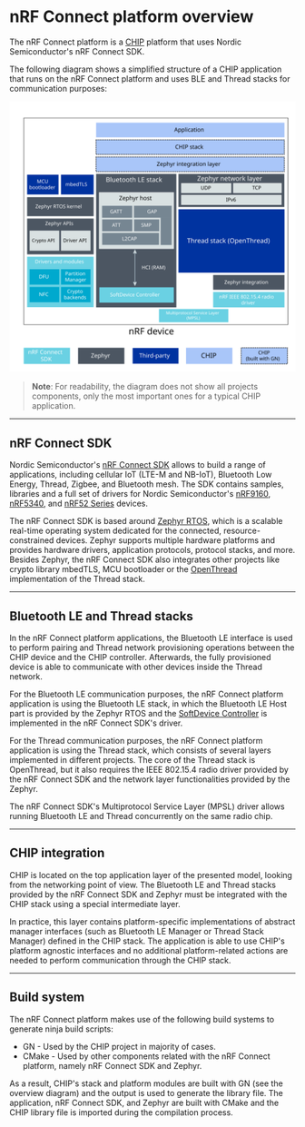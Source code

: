 # nRF Connect platform overview

The nRF Connect platform is a
[CHIP](https://github.com/project-chip/connectedhomeip) platform that uses
Nordic Semiconductor's nRF Connect SDK.

The following diagram shows a simplified structure of a CHIP application that
runs on the nRF Connect platform and uses BLE and Thread stacks for
communication purposes:

![nrfconnect platform overview](../images/chip_nrfconnect_overview_simplified.svg)

> **Note**: For readability, the diagram does not show all projects components,
> only the most important ones for a typical CHIP application.

<hr>

## nRF Connect SDK

Nordic Semiconductor's
[nRF Connect SDK](https://developer.nordicsemi.com/nRF_Connect_SDK/doc/latest/nrf/index.html)
allows to build a range of applications, including cellular IoT (LTE-M and
NB-IoT), Bluetooth Low Energy, Thread, Zigbee, and Bluetooth mesh. The SDK
contains samples, libraries and a full set of drivers for Nordic Semiconductor's
[nRF9160](https://www.nordicsemi.com/Products/Low-power-cellular-IoT/nRF9160),
[nRF5340](https://www.nordicsemi.com/Software-and-tools/Development-Kits/nRF5340-PDK),
and
[nRF52 Series](https://www.nordicsemi.com/Products/Low-power-short-range-wireless)
devices.

The nRF Connect SDK is based around [Zephyr RTOS](https://zephyrproject.org/),
which is a scalable real-time operating system dedicated for the connected,
resource-constrained devices. Zephyr supports multiple hardware platforms and
provides hardware drivers, application protocols, protocol stacks, and more.
Besides Zephyr, the nRF Connect SDK also integrates other projects like crypto
library mbedTLS, MCU bootloader or the [OpenThread](https://openthread.io/)
implementation of the Thread stack.

<hr>

## Bluetooth LE and Thread stacks

In the nRF Connect platform applications, the Bluetooth LE interface is used to
perform pairing and Thread network provisioning operations between the CHIP
device and the CHIP controller. Afterwards, the fully provisioned device is able
to communicate with other devices inside the Thread network.

For the Bluetooth LE communication purposes, the nRF Connect platform
application is using the Bluetooth LE stack, in which the Bluetooth LE Host part
is provided by the Zephyr RTOS and the
[SoftDevice Controller](https://developer.nordicsemi.com/nRF_Connect_SDK/doc/latest/nrfxlib/softdevice_controller/README.html)
is implemented in the nRF Connect SDK's driver.

For the Thread communication purposes, the nRF Connect platform application is
using the Thread stack, which consists of several layers implemented in
different projects. The core of the Thread stack is OpenThread, but it also
requires the IEEE 802.15.4 radio driver provided by the nRF Connect SDK and the
network layer functionalities provided by the Zephyr.

The nRF Connect SDK's Multiprotocol Service Layer (MPSL) driver allows running
Bluetooth LE and Thread concurrently on the same radio chip.

<hr>

## CHIP integration

CHIP is located on the top application layer of the presented model, looking
from the networking point of view. The Bluetooth LE and Thread stacks provided
by the nRF Connect SDK and Zephyr must be integrated with the CHIP stack using a
special intermediate layer.

In practice, this layer contains platform-specific implementations of abstract
manager interfaces (such as Bluetooth LE Manager or Thread Stack Manager)
defined in the CHIP stack. The application is able to use CHIP's platform
agnostic interfaces and no additional platform-related actions are needed to
perform communication through the CHIP stack.

<hr>

## Build system

The nRF Connect platform makes use of the following build systems to generate
ninja build scripts:

-   GN - Used by the CHIP project in majority of cases.
-   CMake - Used by other components related with the nRF Connect platform,
    namely nRF Connect SDK and Zephyr.

As a result, CHIP's stack and platform modules are built with GN (see the
overview diagram) and the output is used to generate the library file. The
application, nRF Connect SDK, and Zephyr are built with CMake and the CHIP
library file is imported during the compilation process.
